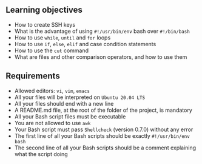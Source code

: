 

## Learning objectives

- How to create SSH keys
- What is the advantage of using `#!/usr/bin/env` bash over `#!/bin/bash`
- How to use `while`, `until` and `for` loops
- How to use `if`, `else`, `elif` and case condition statements
- How to use the `cut` command
- What are files and other comparison operators, and how to use them

## Requirements

- Allowed editors: `vi`, `vim`, `emacs`
- All your files will be interpreted on `Ubuntu 20.04 LTS`
- All your files should end with a new line
- A README.md file, at the root of the folder of the project, is mandatory
- All your Bash script files must be executable
- You are not allowed to use `awk`
- Your Bash script must pass `Shellcheck` (version 0.7.0) without any error
- The first line of all your Bash scripts should be exactly `#!/usr/bin/env bash`
- The second line of all your Bash scripts should be a comment explaining what the script doing

